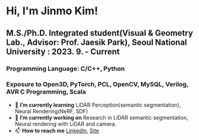 # Hi, I'm Jinmo Kim!  
  
## M.S./Ph.D. Integrated student(Visual & Geometry Lab., Advisor: Prof. Jaesik Park), Seoul National University : 2023. 9. - Current
### Programming Language: C/C++, Python
### Exposure to Open3D, PyTorch, PCL, OpenCV, MySQL, Verilog, AVR C Programming, Scala
- 🌱 **I’m currently learning** LiDAR Perception(semantic segmentation), Neural Rendering(NeRF, SDF) 
- 🔭 **I’m currently working on**  Research in LiDAR semantic segmentation, Neural rendering with LiDAR and camera.
- 📫 **How to reach me** [LinkedIn](https://www.linkedin.com/in/jinmo-kim-3041501aa), [Site](https://jinmo.kim)

<!--
**JinmoKIM1012/JinmoKIM1012** is a ✨ _special_ ✨ repository because its `README.md` (this file) appears on your GitHub profile.

Here are some ideas to get you started:

- 🔭 I’m currently working on ...
- 🌱 I’m currently learning ...
- 👯 I’m looking to collaborate on ...
- 🤔 I’m looking for help with ...
- 💬 Ask me about ...
- 📫 How to reach me: ...
- 😄 Pronouns: ...
- ⚡ Fun fact: ...
-->
